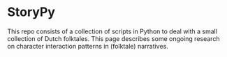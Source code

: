 # StoryPy

This repo consists of a collection of scripts in Python to deal with a small collection of Dutch folktales. This page describes some ongoing research on character interaction patterns in (folktale) narratives.




